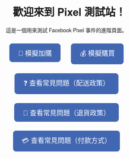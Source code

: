 <!-- 修正版 index.html，標準事件用 track，自訂事件用 trackCustom -->
<!DOCTYPE html>
<html lang="zh-Hant">
<head>
  <meta charset="UTF-8" />
  <meta name="viewport" content="width=device-width, initial-scale=1.0"/>
  <title>Meta Pixel 測試頁面</title>

  <!-- Meta Pixel Code -->
  <script>
    !function(f,b,e,v,n,t,s)
    {if(f.fbq)return;n=f.fbq=function(){n.callMethod?
    n.callMethod.apply(n,arguments):n.queue.push(arguments)};
    if(!f._fbq)f._fbq=n;n.push=n;n.loaded=!0;n.version='2.0';
    n.queue=[];t=b.createElement(e);t.async=!0;
    t.src=v;s=b.getElementsByTagName(e)[0];
    s.parentNode.insertBefore(t,s)}(window, document,'script',
    'https://connect.facebook.net/en_US/fbevents.js');
    fbq('init', '1680984415874629'); 
    fbq('track', 'PageView');
  </script>
  <noscript>
    <img height="1" width="1" style="display:none"
      src="https://www.facebook.com/tr?id=1680984415874629&ev=PageView&noscript=1"/>
  </noscript>
  <!-- End Meta Pixel Code -->

  <style>
    body {
      font-family: "Helvetica Neue", sans-serif;
      text-align: center;
      padding: 50px;
    }
    button {
      font-size: 18px;
      padding: 12px 24px;
      margin: 12px;
      border: none;
      background-color: #4267B2;
      color: white;
      border-radius: 8px;
      cursor: pointer;
    }
    button:hover {
      background-color: #365899;
    }
  </style>
</head>
<body>

  <h1>👋 歡迎來到 Pixel 測試站！</h1>
  <p>這是一個用來測試 Facebook Pixel 事件的進階頁面。</p>

  <!-- ✅ 標準事件 -->
  <button onclick="fbq('track', 'AddToCart'); alert('🛒 已觸發加購事件')">
    🛒 模擬加購
  </button>

  <button onclick="fbq('track', 'Purchase', {value: 1998, currency: 'TWD'}); alert('💰 已觸發購買事件')">
    💰 模擬購買
  </button>

  <!-- ✅ 自訂事件 -->
  <button onclick="fbq('trackCustom', 'ViewFAQ', {section: 'shipping_policy'}); alert('📖 已觸發：配送政策')">
    ❓ 查看常見問題（配送政策）
  </button>

  <button onclick="fbq('trackCustom', 'ViewFAQ', {section: 'return_policy'}); alert('📖 已觸發：退貨政策')">
    🔁 查看常見問題（退貨政策）
  </button>

  <button onclick="fbq('trackCustom', 'ViewFAQ', {section: 'payment_methods'}); alert('📖 已觸發：付款方式')">
    💳 查看常見問題（付款方式）
  </button>

</body>
</html>
